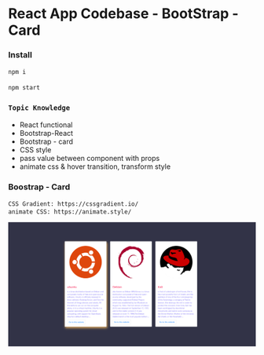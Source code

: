 # React App Codebase - BootStrap - Card

### Install
    npm i

    npm start

### `Topic Knowledge`
- React functional
- Bootstrap-React
- Bootstrap - card 
- CSS style
- pass value between component with props
- animate css & hover transition, transform style

### Boostrap - Card
    CSS Gradient: https://cssgradient.io/
    animate CSS: https://animate.style/

![alt text](card.png)